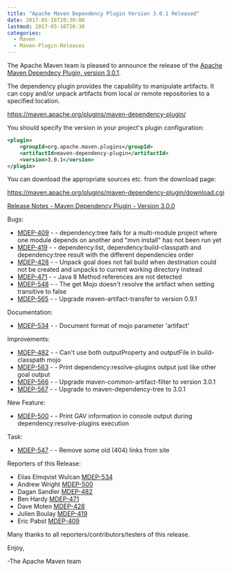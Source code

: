 ```yaml
---
title: "Apache Maven Dependency Plugin Version 3.0.1 Released"
date: 2017-05-16T20:30:00
lastmod: 2017-05-16T20:30
categories:
  - Maven
  - Maven-Plugin-Releases
---
```

The Apache Maven team is pleased to announce the release of the 
[Apache Maven Dependecy Plugin, version 3.0.1](https://maven.apache.org/plugins/maven-dependency-plugin/).

The dependency plugin provides the capability to manipulate artifacts. It
can copy and/or unpack artifacts from local or remote repositories to a
specified location.

https://maven.apache.org/plugins/maven-dependency-plugin/

You should specify the version in your project's plugin configuration:

```xml
<plugin>
    <groupId>org.apache.maven.plugins</groupId>
    <artifactId>maven-dependency-plugin</artifactId>
    <version>3.0.1</version>
</plugin>
``` 

You can download the appropriate sources etc. from the download page:

https://maven.apache.org/plugins/maven-dependency-plugin/download.cgi


<!-- more -->

[Release Notes - Maven Dependency Plugin - Version 3.0.0](https://issues.apache.org/jira/secure/ReleaseNote.jspa?projectId=12317227&version=12338874)

Bugs:

 * [MDEP-409](https://issues.apache.org/jira/browse/MDEP-409) - - dependency:tree fails for a multi-module project where one module depends on another and "mvn install" has not been run yet
 * [MDEP-419](https://issues.apache.org/jira/browse/MDEP-419) - - dependency:list, dependency:build-classpath and dependency:tree result with the different dependencies order
 * [MDEP-428](https://issues.apache.org/jira/browse/MDEP-428) - - Unpack goal does not fail build when destination could not be created and unpacks to current working directory instead
 * [MDEP-471](https://issues.apache.org/jira/browse/MDEP-471) - - Java 8 Method references are not detected
 * [MDEP-548](https://issues.apache.org/jira/browse/MDEP-548) - - The get Mojo doesn't resolve the artifact when setting transitive to false
 * [MDEP-565](https://issues.apache.org/jira/browse/MDEP-565) - - Upgrade maven-artifact-transfer to version 0.9.1

Documentation:

 * [MDEP-534](https://issues.apache.org/jira/browse/MDEP-534) - - Document format of mojo parameter 'artifact'

Improvements:

 * [MDEP-482](https://issues.apache.org/jira/browse/MDEP-482) - - Can't use both outputProperty and outputFile in build-classpath mojo
 * [MDEP-563](https://issues.apache.org/jira/browse/MDEP-563) - - Print dependency:resolve-plugins output just like other goal output
 * [MDEP-566](https://issues.apache.org/jira/browse/MDEP-566) - - Upgrade maven-common-artifact-filter to version 3.0.1
 * [MDEP-567](https://issues.apache.org/jira/browse/MDEP-567) - - Upgrade to maven-dependency-tree to 3.0.1

New Feature:
 * [MDEP-500](https://issues.apache.org/jira/browse/MDEP-500) - - Print GAV information in console output during dependency:resolve-plugins execution

Task:

 * [MDEP-547](https://issues.apache.org/jira/browse/MDEP-547) - - Remove some old (404) links from site

Reporters of this Release:

 * Elias Elmqvist Wulcan [MDEP-534](https://issues.apache.org/jira/browse/MDEP-534)
 * Andrew Wright [MDEP-500](https://issues.apache.org/jira/browse/MDEP-500)
 * Dagan Sandler [MDEP-482](https://issues.apache.org/jira/browse/MDEP-482)
 * Ben Hardy [MDEP-471](https://issues.apache.org/jira/browse/MDEP-471)
 * Dave Moten [MDEP-428](https://issues.apache.org/jira/browse/MDEP-428)
 * Julien Boulay [MDEP-419](https://issues.apache.org/jira/browse/MDEP-419)
 * Eric Pabst [MDEP-409](https://issues.apache.org/jira/browse/MDEP-409)

Many thanks to all reporters/contributors/testers of this release.


Enjoy,

-The Apache Maven team
